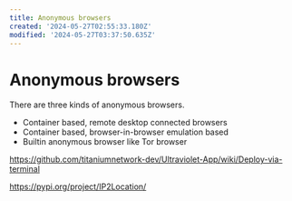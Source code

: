 ```yaml
---
title: Anonymous browsers
created: '2024-05-27T02:55:33.180Z'
modified: '2024-05-27T03:37:50.635Z'
---
```


# Anonymous browsers

There are three kinds of anonymous browsers.

- Container based, remote desktop connected browsers
- Container based, browser-in-browser emulation based
- Builtin anonymous browser like Tor browser

https://github.com/titaniumnetwork-dev/Ultraviolet-App/wiki/Deploy-via-terminal

https://pypi.org/project/IP2Location/


